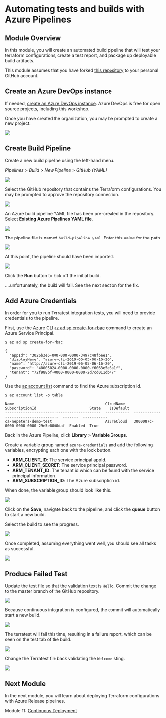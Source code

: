 # Automating tests and builds with Azure Pipelines

## Module Overview

In this module, you will create an automated build pipeline that will test your terraform configurations, create a test report, and package up deployable build artifacts.

This module assumes that you have forked [this repository](https://github.com/neilpeterson/terraform-modules) to your personal GitHub account.

## Create an Azure DevOps instance

If needed, [create an Azure DevOps instance](https://azure.microsoft.com/en-ca/services/devops/?WT.mc_id=cloudnativeterraform-github-nepeters). Azure DevOps is free for open source projects, including this workshop.

Once you have created the organization, you may be prompted to create a new project.

![](../images/new-project-small.jpg)

## Create Build Pipeline

Create a new build pipeline using the left-hand menu.

*Pipelines* > *Build* > *New Pipeline* > *GitHub (YAML)*

![](../images/github-yaml.jpg)

Select the GitHub repository that contains the Terraform configurations. You may be prompted to approve the repository connection.

![](../images/select-repo.jpg)

An Azure build pipeline YAML file has been pre-created in the repository. Select **Existing Azure Pipelines YAML file**.

![](../images/pipeline-type.jpg)

The pipeline file is named `build-pipeline.yaml`. Enter this value for the path.

![](../images/path.jpg)

At this point, the pipeline should have been imported.

![](../images/pipeline.jpg)

Click the **Run** button to kick off the initial build.

....unfortunately, the build will fail. See the next section for the fix.

## Add Azure Credentials

In order for you to run Terratest integration tests, you will need to provide credentials to the pipeline.

First, use the Azure CLI [az ad sp create-for-rbac](https://docs.microsoft.com/en-us/cli/azure/ad/sp?WT.mc_id=cloudnativeterraform-github-nepeters#az-ad-sp-create-for-rbac) command to create an Azure Service Principal.

```
$ az ad sp create-for-rbac

{
  "appId": "3026b3e5-000-000-0000-3497c48fbee1",
  "displayName": "azure-cli-2019-06-05-06-16-20",
  "name": "http://azure-cli-2019-06-05-06-16-20",
  "password": "48005028-0000-0000-0000-f6063e5e3a1f",
  "tenant": "72f988bf-0000-0000-0000-2d7cd011db47"
}
```

Use the [az account list](https://docs.microsoft.com/en-us/cli/azure/account?WT.mc_id=cloudnativeterraform-github-nepeters#az-account-list) command to find the Azure subscription id.

```
$ az account list -o table

Name                                         CloudName    SubscriptionId                        State    IsDefault
-------------------------------------------  -----------  ------------------------------------  -------  -----------
ca-nepeters-demo-test                        AzureCloud   3000087c-0000-0000-0000-29e5e0000daf  Enabled  True
```

Back in the Azure Pipeline, click **Library** > **Variable Groups**.

Create a variable group named `azure-credentials` and add the following variables, encrypting each one with the lock button.

- **ARM_CLIENT_ID**: The service principal appId.
- **ARM_CLIENT_SECRET**: The service principal password.
- **ARM_TENANT_ID**: The tenant id which can be found with the service principal information.
- **ARM_SUBSCRIPTION_ID**: The Azure subscription id.

When done, the variable group should look like this.

![](../images/variable-group.jpg)

Click on the **Save**, navigate back to the pipeline, and click the **queue** button to start a new build.

Select the build to see the progress.

![](../images/build.jpg)

Once completed, assuming everything went well, you should see all tasks as successful.

![](../images/build-complete.jpg)

## Produce Failed Test

Update the test file so that the validation text is `Hello`. Commit the change to the master branch of the GitHub repository.

![](../images/test.jpg)

Because continuous integration is configured, the commit will automatically start a new build.

![](../images/new-build.jpg)

The terratest will fail this time, resulting in a failure report, which can be seen on the test tab of the build.

![](../images/failed-test.jpg)

Change the Terratest file back validating the `Welcome` sting.

![](../images/welcome.jpg)

## Next Module

In the next module, you will learn about deploying Terraform configurations with Azure Release pipelines.

Module 11: [Continuous Deployment](../11-continuous-deployment)